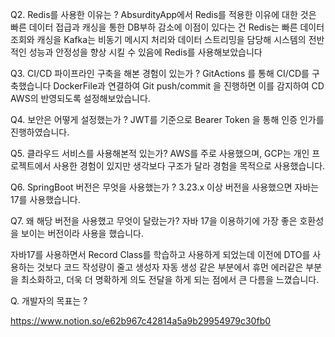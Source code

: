 

Q2. Redis를 사용한 이유는 ?
AbsurdityApp에서 Redis를 적용한 이유에 대한 것은
빠른 데이터 접급과 캐싱을 통한 DB부하 감소에 이점이 있다는 건
Redis는 빠른 데이터 조회와 캐싱을 Kafka는 비동기 메시지 처리와 데이터 스트리밍을 담당해 시스템의 전반적인 성능과 안정성을 향상 시킬 수 있음에
Redis를 사용해보았습니다


Q3. CI/CD 파이프라인 구축을 해본 경험이 있는가 ?
GitActions 를 통해 CI/CD를 구축했습니다
DockerFile과 연결하여 Git push/commit 을 진행하면 이를 감지하여 CD AWS의 반영되도록 설정해보았습니다.

Q4. 보안은 어떻게 설정했는가 ?
JWT를 기준으로 Bearer Token 을 통해 인증 인가를 진행하였습니다.


Q5. 클라우드 서비스를 사용해본적 있는가?
AWS를 주로 사용했으며, GCP는 개인 프로젝트에서 사용한 경험이 있지만
생각보다 구조가 달라 경험을 목적으로 사용했습니다.


Q6. SpringBoot 버전은 무엇을 사용했는가 ?
3.23.x 이상 버전을 사용했으면 자바는 17를 사용했습니다.

Q7. 왜 해당 버전을 사용했고 무엇이 달랐는가?
자바 17을 이용하기에 가장 좋은 호환성을 보이는 버전이라 사용을 했습니다.

자바17를 사용하면서 Record Class를 학습하고 사용하게 되었는데
이전에 DTO를 사용하는 것보다 코드 작성량이 줄고 생성자 자동 생성 같은 부분에서 휴먼 에러같은 부분을 최소화하고,
더욱 더 명확하게 의도 전달을 하게 되는 점에서 큰 다름을 느꼈습니다.

Q. 개발자의 목표는 ?


https://www.notion.so/e62b967c42814a5a9b29954979c30fb0
